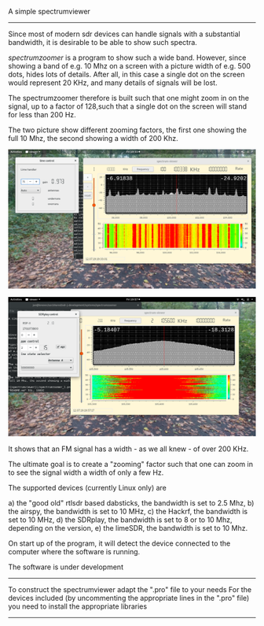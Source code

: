 
A simple spectrumviewer

---------------------------------------------------------------------


Since most of modern sdr devices can handle signals with a substantial 
bandwidth, it is desirable to be able to show such spectra.

*spectrumzoomer*  is a program to show such a wide band. However,
since showing a band of e.g. 10 Mhz on a screen with a picture width
of e.g. 500 dots, hides lots of details. After all, in this case
a single dot on the screen would represent 20 KHz, and many details
of signals will be lost.

The spectrumzoomer therefore is built such that one might zoom in
on the signal, up to a factor of 128,such that a single dot on the
screen will stand for less than 200 Hz.

The two picture show different zooming factors, the first one showing the
full 10 Mhz, the second showing a width of 200 Khz.

![spectrumviewer](/spectrumzoomer_1.png?raw=true)

![spectrumviewer](/spectrumzoomer_2.png?raw=true)

It shows that an FM signal has a width - as we all knew - of over 200 KHz.

The ultimate goal is to create a "zooming" factor such that one
can zoom in to see the signal width a width of only a few Hz.

The supported devices (currently Linux only) are

a) the "good old" rtlsdr based dabsticks, the bandwidth is set to 2.5 Mhz,
b) the airspy, the bandwidth is set to 10 MHz,
c) the Hackrf, the bandwidth is set to 10 MHz,
d) the SDRplay, the bandwidth is set to 8 or to 10 Mhz, depending on the version,
e) the limeSDR, the bandwidth is set to 10 Mhz.

On start up of the program, it will detect the device connected to the
computer where the software is running.

The software is under development

------------------------------------------------------------------------

To construct the spectrumviewer adapt the ".pro" file to your needs
For the devices included (by uncommenting the appropriate lines
in the ".pro" file) you need to install the appropriate libraries

--------------------------------------------------------------------------



